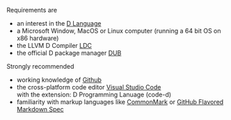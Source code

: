 

Requirements are 
- an interest in the [D Language](https://dlang.org/)
- a Microsoft Window, MacOS or Linux computer  (running a 64 bit OS on x86 hardware)  
- the LLVM D Compiler [LDC](https://github.com/ldc-developers/ldc#installation)
- the official D package manager [DUB](https://code.dlang.org/) 
    
Strongly recommended
- working knowledge of [Github](https://github.com/) 
- the cross-platform code editor [Visual Studio Code](https://code.visualstudio.com/)  
    with the extension: D Programming Lanuage (code-d)
- familiarity with markup languages like [CommonMark](http://commonmark.org/) or [GitHub Flavored Markdown Spec](https://github.github.com/gfm/#link-reference-definitions)
